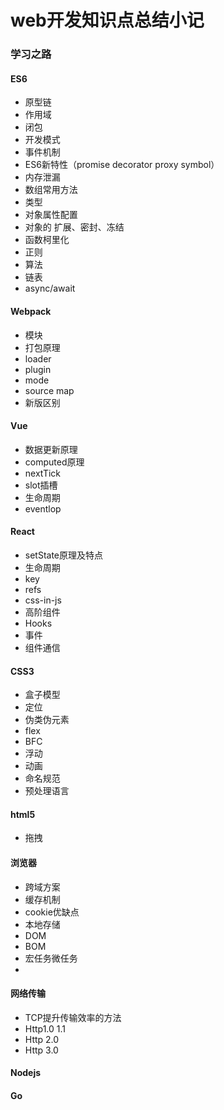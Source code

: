 # web开发知识点总结小记

### 学习之路

#### ES6
* 原型链
* 作用域
* 闭包
* 开发模式
* 事件机制
* ES6新特性（promise decorator proxy symbol）
* 内存泄漏
* 数组常用方法
* 类型
* 对象属性配置
* 对象的 扩展、密封、冻结
* 函数柯里化
* 正则
* 算法
* 链表
* async/await

#### Webpack
* 模块
* 打包原理
* loader
* plugin
* mode
* source map
* 新版区别

#### Vue
* 数据更新原理
* computed原理
* nextTick
* slot插槽
* 生命周期
* eventlop

#### React
* setState原理及特点
* 生命周期
* key
* refs
* css-in-js
* 高阶组件
* Hooks
* 事件
* 组件通信

#### CSS3
* 盒子模型
* 定位
* 伪类伪元素
* flex
* BFC
* 浮动
* 动画
* 命名规范
* 预处理语言

#### html5
* 拖拽

#### 浏览器
* 跨域方案
* 缓存机制
* cookie优缺点
* 本地存储
* DOM
* BOM
* 宏任务微任务
* 

#### 网络传输
* TCP提升传输效率的方法
* Http1.0 1.1
* Http 2.0
* Http 3.0

#### Nodejs

#### Go


